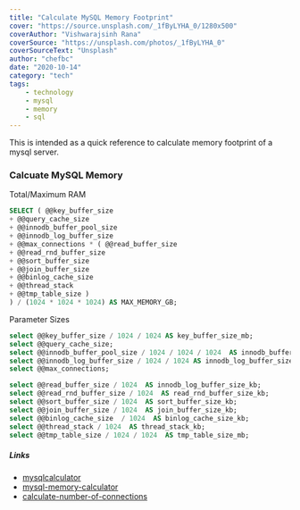 ```yaml
---
title: "Calculate MySQL Memory Footprint"
cover: "https://source.unsplash.com/_1fByLYHA_0/1280x500"
coverAuthor: "Vishwarajsinh Rana"
coverSource: "https://unsplash.com/photos/_1fByLYHA_0"
coverSourceText: "Unsplash"
author: "chefbc"
date: "2020-10-14"
category: "tech"
tags:
    - technology
    - mysql
    - memory
    - sql
---
```



This is intended as a quick reference to calculate memory footprint of a mysql server.


### Calcuate MySQL Memory

Total/Maximum RAM
```sql
SELECT ( @@key_buffer_size
+ @@query_cache_size
+ @@innodb_buffer_pool_size
+ @@innodb_log_buffer_size
+ @@max_connections * ( @@read_buffer_size
+ @@read_rnd_buffer_size
+ @@sort_buffer_size
+ @@join_buffer_size
+ @@binlog_cache_size
+ @@thread_stack
+ @@tmp_table_size )
) / (1024 * 1024 * 1024) AS MAX_MEMORY_GB;
```


Parameter Sizes
```sql
select @@key_buffer_size / 1024 / 1024 AS key_buffer_size_mb;
select @@query_cache_size;
select @@innodb_buffer_pool_size / 1024 / 1024 / 1024  AS innodb_buffer_pool_size_gb;
select @@innodb_log_buffer_size / 1024 / 1024 AS innodb_log_buffer_size_mb;
select @@max_connections;

select @@read_buffer_size / 1024  AS innodb_log_buffer_size_kb;
select @@read_rnd_buffer_size / 1024  AS read_rnd_buffer_size_kb;
select @@sort_buffer_size / 1024  AS sort_buffer_size_kb;
select @@join_buffer_size / 1024  AS join_buffer_size_kb;
select @@binlog_cache_size  / 1024  AS binlog_cache_size_kb;
select @@thread_stack / 1024  AS thread_stack_kb;
select @@tmp_table_size / 1024 / 1024  AS tmp_table_size_mb;
```


##### Links
* [mysqlcalculator](http://www.mysqlcalculator.com)
* [mysql-memory-calculator](https://dannyda.com/mysql-memory-calculator/)
* [calculate-number-of-connections](https://journeyontux.wordpress.com/2011/12/22/calculate-number-of-connections-for-mysql-server/)




